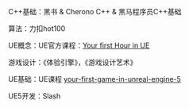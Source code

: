 
C++基础：黑书 & Cherono C++ & 黑马程序员C++基础 

算法：力扣hot100

UE概念：UE官方课程：[Your first Hour in UE](https://dev.epicgames.com/community/learning/courses/3ke/your-first-hour-in-unreal-engine-5-2/vvdk/your-first-hour-in-unreal-engine-5-2-overview)

游戏设计：《体验引擎》，《游戏设计艺术》

UE基础：UE课程 [your-first-game-in-unreal-engine-5](https://dev.epicgames.com/community/learning/tutorials/e2V/your-first-game-in-unreal-engine-5)

UE5开发：Slash
